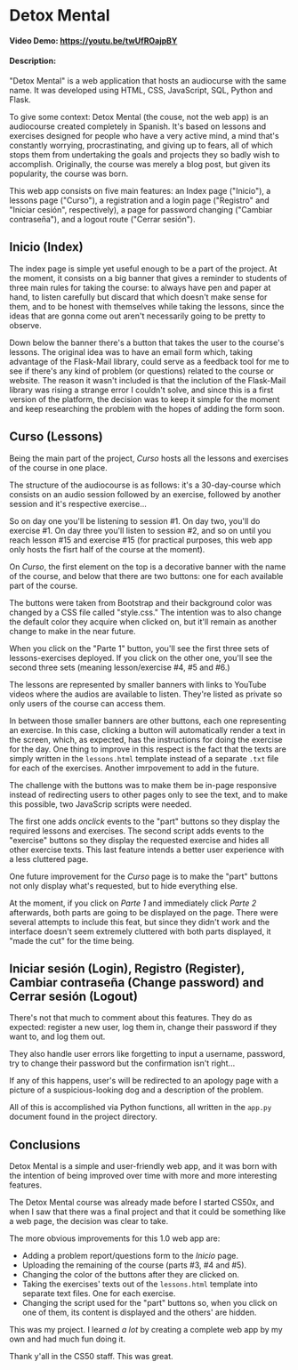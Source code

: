# Detox Mental

#### Video Demo: https://youtu.be/twUfROajpBY
#### Description:

"Detox Mental" is a web application that hosts an audiocurse with the same name. It was developed using HTML, CSS, JavaScript, SQL, Python and Flask.

To give some context: Detox Mental (the couse, not the web app) is an audiocourse created completely in Spanish. It's based on lessons and exercises designed for people who have a very active mind, a mind that's constantly worrying, procrastinating, and giving up to fears, all of which stops them from undertaking the goals and projects they so badly wish to accomplish. Originally, the course was merely a blog post, but given its popularity, the course was born.

This web app consists on five main features: an Index page ("Inicio"), a lessons page ("Curso"), a registration and a login page ("Registro" and "Iniciar cesión", respectively), a page for password changing ("Cambiar contraseña"), and a logout route ("Cerrar sesión").

## Inicio (Index)

The index page is simple yet useful enough to be a part of the project. At the moment, it consists on a big banner that gives a reminder to students of three main rules for taking the course: to always have pen and paper at hand, to listen carefully but discard that which doesn't make sense for them, and to be honest with themselves while taking the lessons, since the ideas that are gonna come out aren't necessarily going to be pretty to observe.

Down below the banner there's a button that takes the user to the course's lessons. The original idea was to have an email form which, taking advantage of the Flask-Mail library, could serve as a feedback tool for me to see if there's any kind of problem (or questions) related to the course or website. The reason it wasn't included is that the inclution of the Flask-Mail library was rising a strange error I couldn't solve, and since this is a first version of the platform, the decision was to keep it simple for the moment and keep researching the problem with the hopes of adding the form soon.

## Curso (Lessons)

Being the main part of the project, *Curso* hosts all the lessons and exercises of the course in one place.

The structure of the audiocourse is as follows: it's a 30-day-course which consists on an audio session followed by an exercise, followed by another session and it's respective exercise...

So on day one you'll be listening to session #1. On day two, you'll do exercise #1. On day three you'll listen to session #2, and so on until you reach lesson #15 and exercise #15 (for practical purposes, this web app only hosts the fisrt half of the course at the moment).

On *Curso*, the first element on the top is a decorative banner with the name of the course, and below that there are two buttons: one for each available part of the course.

The buttons were taken from Bootstrap and their background color was changed by a CSS file called "style.css." The intention was to also change the default color they acquire when clicked on, but it'll remain as another change to make in the near future.

When you click on the "Parte 1" button, you'll see the first three sets of lessons-exercises deployed. If you click on the other one, you'll see the second three sets (meaning lesson/exercise #4, #5 and #6.)

The lessons are represented by smaller banners with links to YouTube videos where the audios are available to listen. They're listed as private so only users of the course can access them.

In between those smaller banners are other buttons, each one representing an exercise. In this case, clicking a button will automatically render a text in the screen, which, as expected, has the instructions for doing the exercise for the day. One thing to improve in this respect is the fact that the texts are simply written in the `lessons.html` template instead of a separate `.txt` file for each of the exercises. Another imrpovement to add in the future.

The challenge with the buttons was to make them be in-page responsive instead of redirecting users to other pages only to see the text, and to make this possible, two JavaScrip scripts were needed.

The first one adds *onclick* events to the "part" buttons so they display the required lessons and exercises. The second script adds events to the "exercise" buttons so they display the requested exercise and hides all other exercise texts. This last feature intends a better user experience with a less cluttered page.

One future improvement for the *Curso* page is to make the "part" buttons not only display what's requested, but to hide everything else.

At the moment, if you click on *Parte 1* and immediately click *Parte 2* afterwards, both parts are going to be displayed on the page. There were several attempts to include this feat, but since they didn't work and the interface doesn't seem extremely cluttered with both parts displayed, it "made the cut" for the time being.

## Iniciar sesión (Login), Registro (Register), Cambiar contraseña (Change password) and Cerrar sesión (Logout)

There's not that much to comment about this features. They do as expected: register a new user, log them in, change their password if they want to, and log them out.

They also handle user errors like forgetting to input a username, password, try to change their password but the confirmation isn't right...

If any of this happens, user's will be redirected to an apology page with a picture of a suspicious-looking dog and a description of the problem.

All of this is accomplished via Python functions, all written in the `app.py` document found in the project directory.

## Conclusions

Detox Mental is a simple and user-friendly web app, and it was born with the intention of being improved over time with more and more interesting features.

The Detox Mental course was already made before I started CS50x, and when I saw that there was a final project and that it could be something like a web page, the decision was clear to take.

The more obvious improvements for this 1.0 web app are:

- Adding a problem report/questions form to the *Inicio* page.
- Uploading the remaining of the course (parts #3, #4 and #5).
- Changing the color of the buttons after they are clicked on.
- Taking the exercises' texts out of the `lessons.html` template into separate text files. One for each exercise.
- Changing the script used for the "part" buttons so, when you click on one of them, its content is displayed and the others' are hidden.

This was my project. I learned *a lot* by creating a complete web app by my own and had much fun doing it.

Thank y'all in the CS50 staff. This was great.